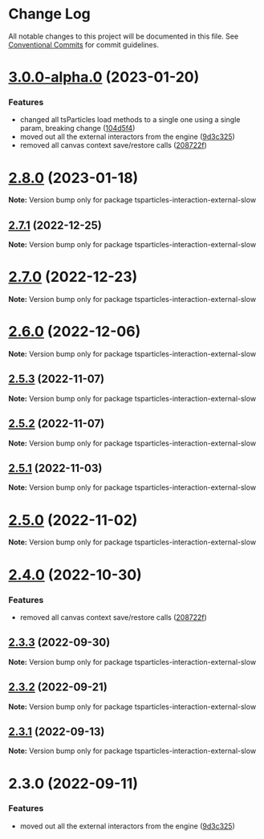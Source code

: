 # Change Log

All notable changes to this project will be documented in this file.
See [Conventional Commits](https://conventionalcommits.org) for commit guidelines.

# [3.0.0-alpha.0](https://github.com/matteobruni/tsparticles/compare/v2.0.0-alpha.0...v3.0.0-alpha.0) (2023-01-20)

### Features

-   changed all tsParticles load methods to a single one using a single param, breaking change ([104d5f4](https://github.com/matteobruni/tsparticles/commit/104d5f41d19611ef882be0ecc417c7f1e925fd31))
-   moved out all the external interactors from the engine ([9d3c325](https://github.com/matteobruni/tsparticles/commit/9d3c32514c8682fa6ed466185751de80c4fe0baa))
-   removed all canvas context save/restore calls ([208722f](https://github.com/matteobruni/tsparticles/commit/208722f0a521246165b7cdc529dfbfbd7a3cf7eb))

# [2.8.0](https://github.com/matteobruni/tsparticles/compare/tsparticles-interaction-external-slow@2.7.1...tsparticles-interaction-external-slow@2.8.0) (2023-01-18)

**Note:** Version bump only for package tsparticles-interaction-external-slow

## [2.7.1](https://github.com/matteobruni/tsparticles/compare/tsparticles-interaction-external-slow@2.7.0...tsparticles-interaction-external-slow@2.7.1) (2022-12-25)

**Note:** Version bump only for package tsparticles-interaction-external-slow

# [2.7.0](https://github.com/matteobruni/tsparticles/compare/tsparticles-interaction-external-slow@2.6.0...tsparticles-interaction-external-slow@2.7.0) (2022-12-23)

**Note:** Version bump only for package tsparticles-interaction-external-slow

# [2.6.0](https://github.com/matteobruni/tsparticles/compare/tsparticles-interaction-external-slow@2.5.3...tsparticles-interaction-external-slow@2.6.0) (2022-12-06)

**Note:** Version bump only for package tsparticles-interaction-external-slow

## [2.5.3](https://github.com/matteobruni/tsparticles/compare/tsparticles-interaction-external-slow@2.5.2...tsparticles-interaction-external-slow@2.5.3) (2022-11-07)

**Note:** Version bump only for package tsparticles-interaction-external-slow

## [2.5.2](https://github.com/matteobruni/tsparticles/compare/tsparticles-interaction-external-slow@2.5.1...tsparticles-interaction-external-slow@2.5.2) (2022-11-07)

**Note:** Version bump only for package tsparticles-interaction-external-slow

## [2.5.1](https://github.com/matteobruni/tsparticles/compare/tsparticles-interaction-external-slow@2.5.0...tsparticles-interaction-external-slow@2.5.1) (2022-11-03)

**Note:** Version bump only for package tsparticles-interaction-external-slow

# [2.5.0](https://github.com/matteobruni/tsparticles/compare/tsparticles-interaction-external-slow@2.4.0...tsparticles-interaction-external-slow@2.5.0) (2022-11-02)

**Note:** Version bump only for package tsparticles-interaction-external-slow

# [2.4.0](https://github.com/matteobruni/tsparticles/compare/tsparticles-interaction-external-slow@2.3.3...tsparticles-interaction-external-slow@2.4.0) (2022-10-30)

### Features

-   removed all canvas context save/restore calls ([208722f](https://github.com/matteobruni/tsparticles/commit/208722f0a521246165b7cdc529dfbfbd7a3cf7eb))

## [2.3.3](https://github.com/matteobruni/tsparticles/compare/tsparticles-interaction-external-slow@2.3.2...tsparticles-interaction-external-slow@2.3.3) (2022-09-30)

**Note:** Version bump only for package tsparticles-interaction-external-slow

## [2.3.2](https://github.com/matteobruni/tsparticles/compare/tsparticles-interaction-external-slow@2.3.1...tsparticles-interaction-external-slow@2.3.2) (2022-09-21)

**Note:** Version bump only for package tsparticles-interaction-external-slow

## [2.3.1](https://github.com/matteobruni/tsparticles/compare/tsparticles-interaction-external-slow@2.3.0...tsparticles-interaction-external-slow@2.3.1) (2022-09-13)

**Note:** Version bump only for package tsparticles-interaction-external-slow

# 2.3.0 (2022-09-11)

### Features

-   moved out all the external interactors from the engine ([9d3c325](https://github.com/matteobruni/tsparticles/commit/9d3c32514c8682fa6ed466185751de80c4fe0baa))
